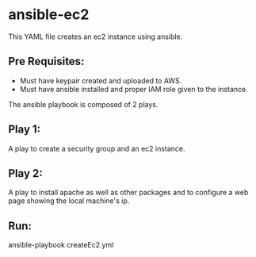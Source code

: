 # ansible-ec2
This YAML file creates an ec2 instance using ansible.

Pre Requisites:
---------------
- Must have keypair created and uploaded to AWS.
- Must have ansible installed and proper IAM role given to the instance.


The ansible playbook is composed of 2 plays. 

Play 1:
---------------
A play to create a security group and an ec2 instance. 


Play 2:
---------------
A play to install apache as well as other packages and to configure a web page showing the local machine's ip.


Run:
---------------
ansible-playbook createEc2.yml
